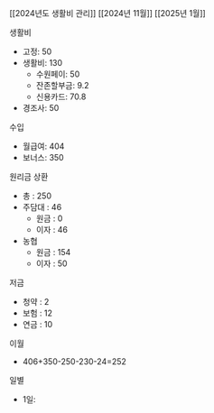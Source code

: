 [[2024년도 생활비 관리]]
[[2024년 11월]]
[[2025년 1월]]

생활비

- 고정: 50
- 생활비: 130
	- 수원페이: 50
	- 잔존할부금: 9.2
	- 신용카드: 70.8
- 경조사: 50

수입

- 월급여: 404
- 보너스: 350

원리금 상환

- 총 : 250
- 주담대 : 46
	- 원금 : 0
	- 이자 : 46
- 농협
	- 원금 : 154
	- 이자 : 50

저금

- 청약 : 2
- 보험 : 12
- 연금 : 10

이월
- 406+350-250-230-24=252

일별

- 1일:
